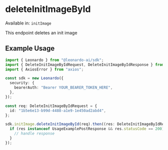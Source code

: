 # deleteInitImageById
Available in: `initImage`

This endpoint deletes an init image

## Example Usage
```typescript
import { Leonardo } from "@leonardo-ai/sdk";
import { DeleteInitImageByIdRequest, DeleteInitImageByIdResponse } from "@leonardo-ai/sdk/dist/sdk/models/operations";
import { AxiosError } from "axios";

const sdk = new Leonardo({
  security: {
    bearerAuth: "Bearer YOUR_BEARER_TOKEN_HERE",
  },
});

const req: DeleteInitImageByIdRequest = {
  id: "1b5e6e13-b99d-4488-a1e9-1e450ad2abd4",
};

sdk.initImage.deleteInitImageById(req).then((res: DeleteInitImageByIdResponse | AxiosError) => {
  if (res instanceof UsageExamplePostResponse && res.statusCode == 200) {
    // handle response
  }
});
```